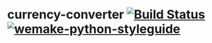 # currency-converter [![Build Status](https://app.travis-ci.com/salliko/currency-converter.svg?branch=main)](https://app.travis-ci.com/salliko/currency-converter) [![wemake-python-styleguide](https://github.com/salliko/currency-converter/actions/workflows/wemake-python-styleguide.yml/badge.svg?branch=main)](https://github.com/salliko/currency-converter/actions/workflows/wemake-python-styleguide.yml)
